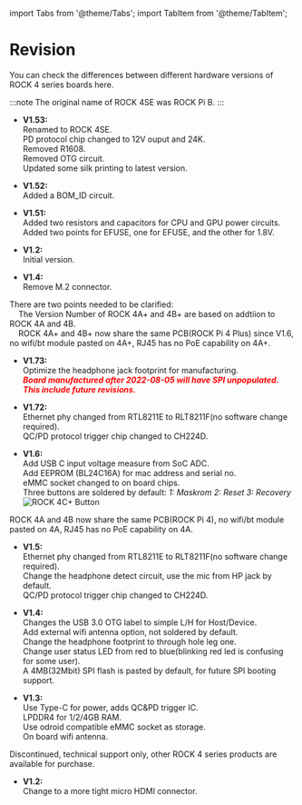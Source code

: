 ﻿---
sidebar_label: 'Hardware Revision'
sidebar_position: 20
---

import Tabs from '@theme/Tabs';
import TabItem from '@theme/TabItem';

# Revision

You can check the differences between different hardware versions of ROCK 4 series boards here.

<Tabs>
<TabItem value="ROCK_4SE" label="ROCK 4SE">

:::note
The original name of ROCK 4SE was ROCK Pi B.
:::

- **V1.53:**  
Renamed to ROCK 4SE.  
PD protocol chip changed to 12V ouput and 24K.  
Removed R1608.  
Removed OTG circuit.  
Updated some silk printing to latest version.

- **V1.52:**  
Added a BOM_ID circuit.

- **V1.51:**  
Added two resistors and capacitors for CPU and GPU power circuits.  
Added two points for EFUSE, one for EFUSE, and the other for 1.8V.

</TabItem>
<TabItem value="ROCK_4C_Plus" label="ROCK 4C+">

- **V1.2:**  
Initial version.

- **V1.4:**  
Remove M.2 connector.

</TabItem>
<TabItem value="ROCK_4AB_Plus" label="ROCK 4A/B+">

There are two points needed to be clarified:  
&nbsp;&nbsp;&nbsp;&nbsp;The Version Number of ROCK 4A+ and 4B+ are based on addtiion to ROCK 4A and 4B.  
&nbsp;&nbsp;&nbsp;&nbsp;ROCK 4A+ and 4B+ now share the same PCB(ROCK Pi 4 Plus) since V1.6, no wifi/bt module pasted on 4A+, RJ45 has no PoE capability on 4A+.  

- **V1.73:**  
Optimize the headphone jack footprint for manufacturing.  
***<font color='red'>Board manufactured after 2022-08-05 will have SPI unpopulated. This include future revisions.</font>***

- **V1.72:**  
Ethernet phy changed from RTL8211E to RLT8211F(no software change required).  
QC/PD protocol trigger chip changed to CH224D.

- **V1.6:**  
Add USB C input voltage measure from SoC ADC.  
Add EEPROM (BL24C16A) for mac address and serial no.  
eMMC socket changed to on board chips.  
Three buttons are soldered by default: *1: Maskrom 2: Reset 3: Recovery*  
![ROCK 4C+ Button](/img/rock4/rock4b+-button.webp)

</TabItem>
<TabItem value="ROCK_4AB" label="ROCK 4A/B">

ROCK 4A and 4B now share the same PCB(ROCK Pi 4), no wifi/bt module pasted on 4A, RJ45 has no PoE capability on 4A.  

- **V1.5:**  
Ethernet phy changed from RTL8211E to RLT8211F(no software change required).  
Change the headphone detect circuit, use the mic from HP jack by default.  
QC/PD protocol trigger chip changed to CH224D.  

- **V1.4:**  
Changes the USB 3.0 OTG label to simple L/H for Host/Device.  
Add external wifi antenna option, not soldered by default.  
Change the headphone footprint to through hole leg one.  
Change user status LED from red to blue(blinking red led is confusing for some user).  
A 4MB(32Mbit) SPI flash is pasted by default, for future SPI booting support.

- **V1.3:**  
Use Type-C for power, adds QC&PD trigger IC.  
LPDDR4 for 1/2/4GB RAM.  
Use odroid compatible eMMC socket as storage.  
On board wifi antenna.

</TabItem>
<TabItem value="ROCK_4C" label="ROCK 4C">

Discontinued, technical support only, other ROCK 4 series products are available for purchase.

- **V1.2:**  
Change to a more tight micro HDMI connector.

</TabItem>
</Tabs>
